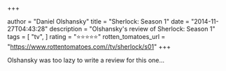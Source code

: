 +++

author = "Daniel Olshansky"
title = "Sherlock: Season 1"
date = "2014-11-27T04:43:28"
description = "Olshansky's review of Sherlock: Season 1"
tags = [
    "tv",
]
rating = "⭐⭐⭐⭐⭐"
rotten_tomatoes_url = "https://www.rottentomatoes.com//tv/sherlock/s01"
+++

Olshansky was too lazy to write a review for this one...

